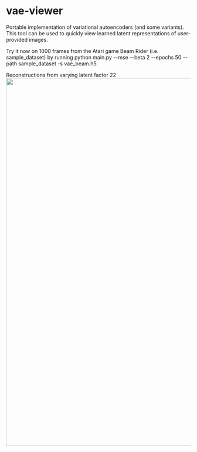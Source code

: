# vae-viewer
Portable implementation of variational autoencoders (and some variants). This tool can be used to quickly view learned latent representations of user-provided images.

Try it now on 1000 frames from the Atari game Beam Rider (i.e. sample_dataset) by running python main.py --mse --beta 2 --epochs 50 --path sample_dataset -s vae_beam.h5

Reconstructions from varying latent factor 22
<img src="https://raw.githubusercontent.com/helloworldexpert/vae-viewer/master/mse_latent_22_beam.png" width="1000" />
